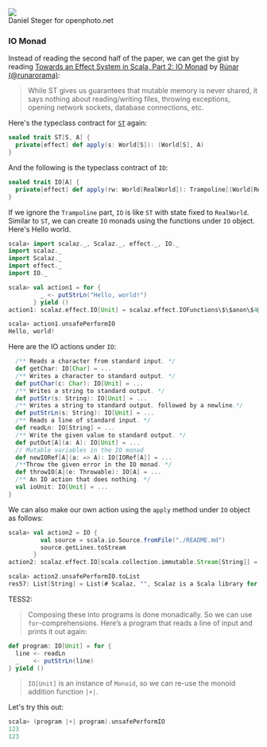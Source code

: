 <div class="floatingimage">
<img src="http://eed3si9n.com/images/openphoto-6987bw.jpg">
<div class="credit">Daniel Steger for openphoto.net</div>
</div>


### IO Monad

Instead of reading the second half of the paper, we can get the gist by reading [Towards an Effect System in Scala, Part 2: IO Monad](http://apocalisp.wordpress.com/2011/12/19/towards-an-effect-system-in-scala-part-2-io-monad/) by [Rúnar (@runarorama)](http://twitter.com/runarorama):

> While ST gives us guarantees that mutable memory is never shared, it says nothing about reading/writing files, throwing exceptions, opening network sockets, database connections, etc.

Here's the typeclass contract for [`ST`]($scalazBaseUrl$/effect/src/main/scala/scalaz/effect/ST.scala) again:

```scala
sealed trait ST[S, A] {
  private[effect] def apply(s: World[S]): (World[S], A)
}
```

And the following is the typeclass contract of `IO`:

```scala
sealed trait IO[A] {
  private[effect] def apply(rw: World[RealWorld]): Trampoline[(World[RealWorld], A)]
}
```

If we ignore the `Trampoline` part, `IO` is like `ST` with state fixed to `RealWorld`. Similar to `ST`, we can create `IO` monads using the functions under `IO` object. Here's Hello world.

```scala
scala> import scalaz._, Scalaz._, effect._, IO._
import scalaz._
import Scalaz._
import effect._
import IO._

scala> val action1 = for {
         _ <- putStrLn("Hello, world!")
       } yield ()
action1: scalaz.effect.IO[Unit] = scalaz.effect.IOFunctions\$\$anon\$4@149f6f65

scala> action1.unsafePerformIO
Hello, world!

```

Here are the IO actions under `IO`:

```scala
  /** Reads a character from standard input. */
  def getChar: IO[Char] = ...
  /** Writes a character to standard output. */
  def putChar(c: Char): IO[Unit] = ...
  /** Writes a string to standard output. */
  def putStr(s: String): IO[Unit] = ...
  /** Writes a string to standard output, followed by a newline.*/
  def putStrLn(s: String): IO[Unit] = ...
  /** Reads a line of standard input. */
  def readLn: IO[String] = ...
  /** Write the given value to standard output. */
  def putOut[A](a: A): IO[Unit] = ...
  // Mutable variables in the IO monad
  def newIORef[A](a: => A): IO[IORef[A]] = ...
  /**Throw the given error in the IO monad. */
  def throwIO[A](e: Throwable): IO[A] = ...
  /** An IO action that does nothing. */
  val ioUnit: IO[Unit] = ...
}
```

We can also make our own action using the `apply` method under `IO` object as follows:

```scala
scala> val action2 = IO {
         val source = scala.io.Source.fromFile("./README.md")
         source.getLines.toStream
       }
action2: scalaz.effect.IO[scala.collection.immutable.Stream[String]] = scalaz.effect.IOFunctions\$\$anon\$4@bab4387

scala> action2.unsafePerformIO.toList
res57: List[String] = List(# Scalaz, "", Scalaz is a Scala library for functional programming., "", It provides purely functional data structures to complement those from the Scala standard library., ...
```

TESS2:

> Composing these into programs is done monadically. So we can use `for`-comprehensions. Here’s a program that reads a line of input and prints it out again:

```scala
def program: IO[Unit] = for {
  line <- readLn
  _    <- putStrLn(line)
} yield ()
```


> `IO[Unit]` is an instance of `Monoid`, so we can re-use the monoid addition function `|+|`.

Let's try this out:

```scala
scala> (program |+| program).unsafePerformIO
123
123

```
